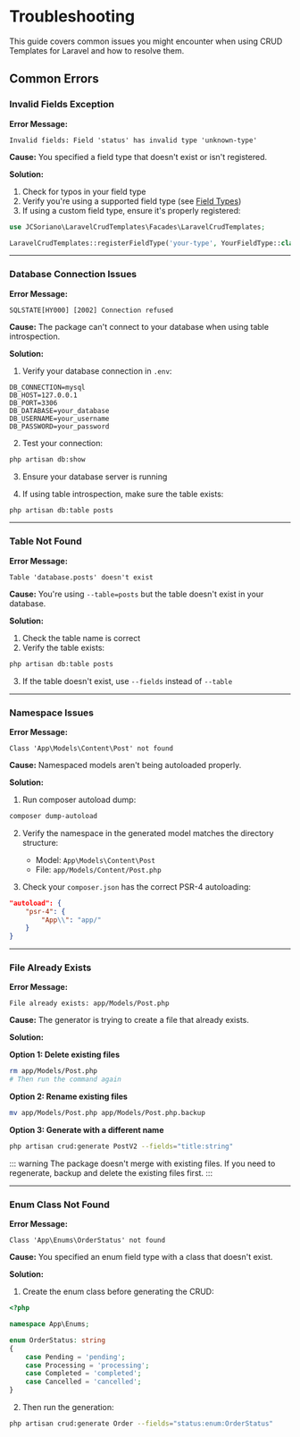 # Troubleshooting

This guide covers common issues you might encounter when using CRUD Templates for Laravel and how to resolve them.

## Common Errors

### Invalid Fields Exception

**Error Message:**
```
Invalid fields: Field 'status' has invalid type 'unknown-type'
```

**Cause:**
You specified a field type that doesn't exist or isn't registered.

**Solution:**
1. Check for typos in your field type
2. Verify you're using a supported field type (see [Field Types](/guide/field-types))
3. If using a custom field type, ensure it's properly registered:

```php
use JCSoriano\LaravelCrudTemplates\Facades\LaravelCrudTemplates;

LaravelCrudTemplates::registerFieldType('your-type', YourFieldType::class);
```

---

### Database Connection Issues

**Error Message:**
```
SQLSTATE[HY000] [2002] Connection refused
```

**Cause:**
The package can't connect to your database when using table introspection.

**Solution:**
1. Verify your database connection in `.env`:
```env
DB_CONNECTION=mysql
DB_HOST=127.0.0.1
DB_PORT=3306
DB_DATABASE=your_database
DB_USERNAME=your_username
DB_PASSWORD=your_password
```

2. Test your connection:
```bash
php artisan db:show
```

3. Ensure your database server is running

4. If using table introspection, make sure the table exists:
```bash
php artisan db:table posts
```

---

### Table Not Found

**Error Message:**
```
Table 'database.posts' doesn't exist
```

**Cause:**
You're using `--table=posts` but the table doesn't exist in your database.

**Solution:**
1. Check the table name is correct
2. Verify the table exists:
```bash
php artisan db:table posts
```

3. If the table doesn't exist, use `--fields` instead of `--table`

---

### Namespace Issues

**Error Message:**
```
Class 'App\Models\Content\Post' not found
```

**Cause:**
Namespaced models aren't being autoloaded properly.

**Solution:**
1. Run composer autoload dump:
```bash
composer dump-autoload
```

2. Verify the namespace in the generated model matches the directory structure:
   - Model: `App\Models\Content\Post`
   - File: `app/Models/Content/Post.php`

3. Check your `composer.json` has the correct PSR-4 autoloading:
```json
"autoload": {
    "psr-4": {
        "App\\": "app/"
    }
}
```

---

### File Already Exists

**Error Message:**
```
File already exists: app/Models/Post.php
```

**Cause:**
The generator is trying to create a file that already exists.

**Solution:**

**Option 1: Delete existing files**
```bash
rm app/Models/Post.php
# Then run the command again
```

**Option 2: Rename existing files**
```bash
mv app/Models/Post.php app/Models/Post.php.backup
```

**Option 3: Generate with a different name**
```bash
php artisan crud:generate PostV2 --fields="title:string"
```

::: warning
The package doesn't merge with existing files. If you need to regenerate, backup and delete the existing files first.
:::

---

### Enum Class Not Found

**Error Message:**
```
Class 'App\Enums\OrderStatus' not found
```

**Cause:**
You specified an enum field type with a class that doesn't exist.

**Solution:**
1. Create the enum class before generating the CRUD:

```php
<?php

namespace App\Enums;

enum OrderStatus: string
{
    case Pending = 'pending';
    case Processing = 'processing';
    case Completed = 'completed';
    case Cancelled = 'cancelled';
}
```

2. Then run the generation:
```bash
php artisan crud:generate Order --fields="status:enum:OrderStatus"
```
